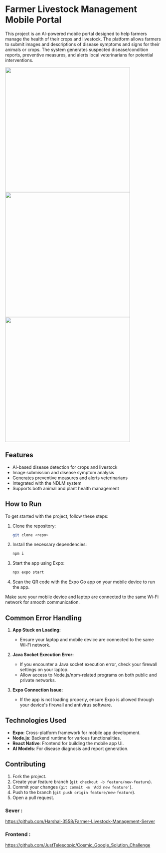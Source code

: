 # Farmer Livestock Management Mobile Portal

This project is an AI-powered mobile portal designed to help farmers manage the health of their crops and livestock. The platform allows farmers to submit images and descriptions of disease symptoms and signs for their animals or crops. The system generates suspected disease/condition reports, preventive measures, and alerts local veterinarians for potential interventions.

<img src="https://github.com/user-attachments/assets/bc25e924-53eb-42dd-967c-19038a364b17" width="400"/>

<img src="https://github.com/user-attachments/assets/a29a5781-c0bf-4e6c-a916-893aaf5a609a" width="400"/>

<img src="https://github.com/user-attachments/assets/6ce739fe-8650-42c0-9708-49e640a16e47" width="400"/>


## Features

- AI-based disease detection for crops and livestock
- Image submission and disease symptom analysis
- Generates preventive measures and alerts veterinarians
- Integrated with the NDLM system
- Supports both animal and plant health management

## How to Run

To get started with the project, follow these steps:

1. Clone the repository:
    ```bash
    git clone <repo>
    ```
2. Install the necessary dependencies:
    ```bash
    npm i
    ```
3. Start the app using Expo:
    ```bash
    npx expo start
    ```
4. Scan the QR code with the Expo Go app on your mobile device to run the app.

Make sure your mobile device and laptop are connected to the same Wi-Fi network for smooth communication.

## Common Error Handling

1. **App Stuck on Loading:**
   - Ensure your laptop and mobile device are connected to the same Wi-Fi network.

2. **Java Socket Execution Error:**
   - If you encounter a Java socket execution error, check your firewall settings on your laptop.
   - Allow access to Node.js/npm-related programs on both public and private networks.

3. **Expo Connection Issue:**
   - If the app is not loading properly, ensure Expo is allowed through your device's firewall and antivirus software.

## Technologies Used

- **Expo**: Cross-platform framework for mobile app development.
- **Node.js**: Backend runtime for various functionalities.
- **React Native**: Frontend for building the mobile app UI.
- **AI Models**: For disease diagnosis and report generation.

## Contributing

1. Fork the project.
2. Create your feature branch (`git checkout -b feature/new-feature`).
3. Commit your changes (`git commit -m 'Add new feature'`).
4. Push to the branch (`git push origin feature/new-feature`).
5. Open a pull request.

### Sever : 
https://github.com/Harshal-3558/Farmer-Livestock-Management-Server
### Frontend : 
https://github.com/JustTelescopic/Cosmic_Google_Solution_Challenge

